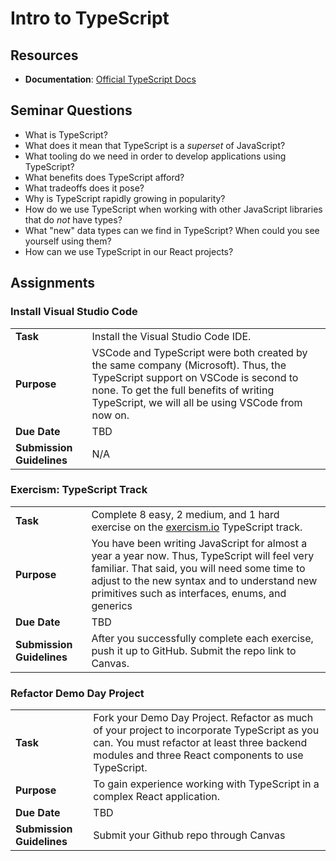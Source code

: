 # Intro to TypeScript 

## Resources
* **Documentation**: [Official TypeScript Docs](https://www.typescriptlang.org/)

## Seminar Questions
* What is TypeScript?
* What does it mean that TypeScript is a _superset_ of JavaScript?
* What tooling do we need in order to develop applications using TypeScript?
* What benefits does TypeScript afford?
* What tradeoffs does it pose?
* Why is TypeScript rapidly growing in popularity?
* How do we use TypeScript when working with other JavaScript libraries that do _not_ have types?
* What "new" data types can we find in TypeScript? When could you see yourself using them?
* How can we use TypeScript in our React projects?

## Assignments
### Install Visual Studio Code 
|     |     |
| --- | --- |
| **Task** | Install the Visual Studio Code IDE. |
| **Purpose** | VSCode and TypeScript were both created by the same company (Microsoft). Thus, the TypeScript support on VSCode is second to none. To get the full benefits of writing TypeScript, we will all be using VSCode from now on. |
| **Due Date** | TBD |
| **Submission Guidelines** | N/A |

### Exercism: TypeScript Track
|     |     |
| --- | --- |
| **Task** | Complete 8 easy, 2 medium, and 1 hard exercise on the [exercism.io](https://exercism.io) TypeScript track. |
| **Purpose** | You have been writing JavaScript for almost a year a year now. Thus, TypeScript will feel very familiar. That said, you will need some time to adjust to the new syntax and to understand new primitives such as interfaces, enums, and generics|
| **Due Date** | TBD |
| **Submission Guidelines** | After you successfully complete each exercise, push it up to GitHub. Submit the repo link to Canvas. |

### Refactor Demo Day Project
|     |     |
| --- | --- |
| **Task** | Fork your Demo Day Project. Refactor as much of your project to incorporate TypeScript as you can. You must refactor at least three backend modules and three React components to use TypeScript. |
| **Purpose** | To gain experience working with TypeScript in a complex React application. |
| **Due Date** | TBD |
| **Submission Guidelines** | Submit your Github repo through Canvas |


